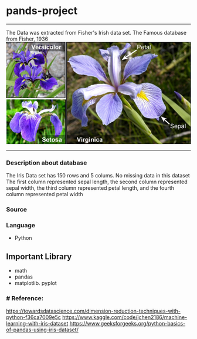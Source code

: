 # pands-project

___
The Data was extracted from Fisher's Irish data set. The Famous database from Fisher, 1936
![Alt text](irir_flowers.png)
___

### Description about database
The Iris Data set has 150 rows and 5 colums. 
No missing data in this dataset
The first column represented sepal length, the second column represented sepal width, the third column represented petal length, and the fourth column represented petal width

### Source 

### Language 
* Python 
## Important Library 
* math 
* pandas 
* matplotlib. pyplot 

### # Reference: 
 https://towardsdatascience.com/dimension-reduction-techniques-with-python-f36ca7009e5c
 https://www.kaggle.com/code/jchen2186/machine-learning-with-iris-dataset
 https://www.geeksforgeeks.org/python-basics-of-pandas-using-iris-dataset/